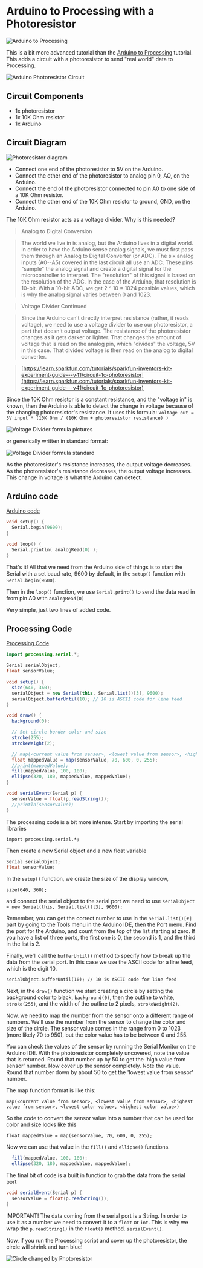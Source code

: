 # Arduino to Processing with a Photoresistor

![Arduino to Processing](resources/arduino-processing.png)

This is a bit more advanced tutorial than the [Arduino to Processing](arduino-to-processing.md) tutorial. This adds a circuit with a photoresistor to send "real world" data to Processing.

![Arduino Photoresistor Circuit](resources/arduino-photoresistor.jpg)

## Circuit Components

- 1x photoresistor
- 1x 10K Ohm resistor
- 1x Arduino

## Circuit Diagram

![Photoresistor diagram](resources/photoresistor_bb.png)

- Connect one end of the photoresistor to 5V on the Arduino.
- Connect the other end of the photoresistor to analog pin 0, AO, on the Arduino.
- Connect the end of the photoresistor connected to pin A0 to one side of a 10K Ohm resistor.
- Connect the other end of the 10K Ohm resistor to ground, GND, on the Arduino.

The 10K Ohm resistor acts as a voltage divider. Why is this needed?

> Analog to Digital Conversion

> The world we live in is analog, but the Arduino lives in a digital world. In order to have the Arduino sense analog signals, we must first pass them through an Analog to Digital Converter (or ADC). The six analog inputs (A0--A5) covered in the last circuit all use an ADC. These pins "sample" the analog signal and create a digital signal for the microcontroller to interpret. The "resolution" of this signal is based on the resolution of the ADC. In the case of the Arduino, that resolution is 10-bit. With a 10-bit ADC, we get 2 ^ 10 = 1024 possible values, which is why the analog signal varies between 0 and 1023.

> Voltage Divider Continued

> Since the Arduino can’t directly interpret resistance (rather, it reads voltage), we need to use a voltage divider to use our photoresistor, a part that doesn't output voltage. The resistance of the photoresistor changes as it gets darker or lighter. That changes the amount of voltage that is read on the analog pin, which "divides" the voltage, 5V in this case. That divided voltage is then read on the analog to digital converter.

> [https://learn.sparkfun.com/tutorials/sparkfun-inventors-kit-experiment-guide---v41/circuit-1c-photoresistor](https://learn.sparkfun.com/tutorials/sparkfun-inventors-kit-experiment-guide---v41/circuit-1c-photoresistor)

Since the 10K Ohm resistor is a constant resistance, and the "voltage in" is
known, then the Arduino is able to detect the change in voltage because of the
changing photoresistor's resistance. It uses this formula: `Voltage out = 5V input * (10K Ohm / (10K Ohm + photoresistor resistance) )`

![Voltage Divider formula pictures](resources/voltageDividerFunction.png)

or generically written in standard format:

![Voltage Divider formula standard](resources/voltage_divider_function.png)

As the photoresistor's resistance increases, the output voltage decreases. As the photoresistor's resistance decreases, the output voltage increases. This change in voltage is what the Arduino can detect.

## Arduino code

[Arduino code](arduinoToProcessingPhotoresistor/arduinoToProcessingPhotoresistor.ino)

```c++
void setup() {
  Serial.begin(9600);
}

void loop() {
  Serial.println( analogRead(0) );
}
```

That's it! All that we need from the Arduino side of things is to start the Serial with a set baud rate, 9600 by default, in the `setup()` function with `Serial.begin(9600)`.

Then in the `loop()` function, we use `Serial.print()` to send the data read in from pin A0 with `analogRead(0)`

Very simple, just two lines of added code.

## Processing Code

[Processing Code](processingFromArduinoPhotoresistor/processingFromArduinoPhotoresistor.pde)

```java
import processing.serial.*;

Serial serialObject;
float sensorValue;

void setup() {
  size(640, 360);
  serialObject = new Serial(this, Serial.list()[3], 9600);
  serialObject.bufferUntil(10); // 10 is ASCII code for line feed
}

void draw() {
  background(0);

  // Set circle border color and size
  stroke(255);
  strokeWeight(2);

  // map(<current value from sensor>, <lowest value from sensor>, <highest value from sensor>, <lowest color value>, <highest color value>)
  float mappedValue = map(sensorValue, 70, 600, 0, 255);
  //print(mappedValue);
  fill(mappedValue, 100, 180);
  ellipse(320, 180, mappedValue, mappedValue);
}

void serialEvent(Serial p) {
  sensorValue = float(p.readString());
  //println(sensorValue);
}
```

The processing code is a bit more intense. Start by importing the serial libraries

`import processing.serial.*;`

Then create a new Serial object and a new float variable

```java
Serial serialObject;
float sensorValue;
```

In the `setup()` function, we create the size of the display window,

`size(640, 360);`

and connect the serial object to the serial port we need to use
`serialObject = new Serial(this, Serial.list()[3], 9600);`

Remember, you can get the correct number to use in the `Serial.list()[#]` part by going to the Tools menu in the Arduino IDE, then the Port menu. Find the port for the Arduino, and count from the top of the list starting at zero. If you have a list of three ports, the first one is 0, the second is 1, and the third in the list is 2.

Finally, we'll call the `bufferUntil()` method to specify how to break up the data from the serial port. In this case we use the ASCII code for a line feed, which is the digit 10.

`serialObject.bufferUntil(10); // 10 is ASCII code for line feed`

Next, in the `draw()` function we start creating a circle by setting the background color to black, `background(0)`, then the outline to white, `stroke(255)`, and the width of the outline to 2 pixels, `strokeWeight(2)`.

Now, we need to map the number from the sensor onto a different range of numbers. We'll use the number from the sensor to change the color and size of the circle. The sensor value comes in the range from 0 to 1023 (more likely 70 to 950), but the color value has to be between 0 and 255.

You can check the values of the sensor by running the Serial Monitor on the Arduino IDE. With the photoresistor completely uncovered, note the value that is returned. Round that number up by 50 to get the 'high value from sensor' number. Now cover up the sensor completely. Note the value. Round that number down by about 50 to get the 'lowest value from sensor' number.

The map function format is like this:

`map(<current value from sensor>, <lowest value from sensor>, <highest value from sensor>, <lowest color value>, <highest color value>)`

So the code to convert the sensor value into a number that can be used for color and size looks like this

`float mappedValue = map(sensorValue, 70, 600, 0, 255);`

Now we can use that value in the `fill()` and `ellipse()` functions.

```java
  fill(mappedValue, 100, 180);
  ellipse(320, 180, mappedValue, mappedValue);
```

The final bit of code is a built in function to grab the data from the serial port

```java
void serialEvent(Serial p) {
  sensorValue = float(p.readString());
}
```

IMPORTANT! The data coming from the serial port is a String. In order to use it as a number we need to convert it to a `float` or `int`. This is why we wrap the `p.readString()` in the `float()` method. `serialEvent()`.

Now, if you run the Processing script and cover up the photoresistor, the circle will shrink and turn blue!

![Circle changed by Photoresistor](resources/processingPhotoresistorCircle.gif)
